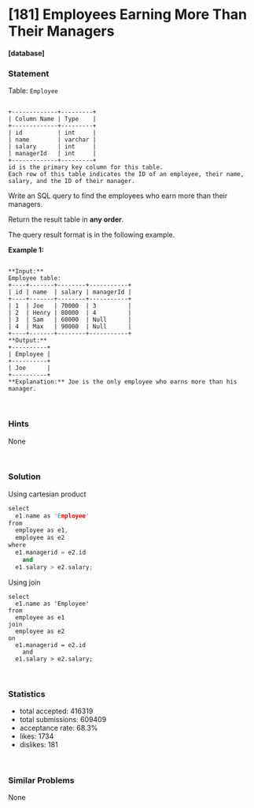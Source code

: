 # [181] Employees Earning More Than Their Managers

**[database]**

### Statement

Table: `Employee`

```

+-------------+---------+
| Column Name | Type    |
+-------------+---------+
| id          | int     |
| name        | varchar |
| salary      | int     |
| managerId   | int     |
+-------------+---------+
id is the primary key column for this table.
Each row of this table indicates the ID of an employee, their name, salary, and the ID of their manager.

```




Write an SQL query to find the employees who earn more than their managers.

Return the result table in **any order**.

The query result format is in the following example.


**Example 1:**

```

**Input:** 
Employee table:
+----+-------+--------+-----------+
| id | name  | salary | managerId |
+----+-------+--------+-----------+
| 1  | Joe   | 70000  | 3         |
| 2  | Henry | 80000  | 4         |
| 3  | Sam   | 60000  | Null      |
| 4  | Max   | 90000  | Null      |
+----+-------+--------+-----------+
**Output:** 
+----------+
| Employee |
+----------+
| Joe      |
+----------+
**Explanation:** Joe is the only employee who earns more than his manager.

```


<br>

### Hints

None

<br>

### Solution

Using cartesian product

```cpp
select
  e1.name as 'Employee'
from
  employee as e1,
  employee as e2
where
  e1.managerid = e2.id
    and
  e1.salary > e2.salary;
```

Using join

```mysql
select
  e1.name as 'Employee'
from
  employee as e1
join
  employee as e2
on
  e1.managerid = e2.id
    and
  e1.salary > e2.salary;
```

<br>

### Statistics

- total accepted: 416319
- total submissions: 609409
- acceptance rate: 68.3%
- likes: 1734
- dislikes: 181

<br>

### Similar Problems

None
